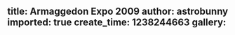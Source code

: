 title: Armaggedon Expo 2009
author: astrobunny
imported: true
create_time: 1238244663
gallery: 
---
